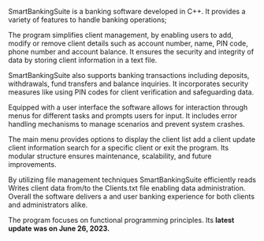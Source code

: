 SmartBankingSuite is a banking software developed in C++. It provides a variety of features to handle banking operations;

The program simplifies client management, by enabling users to add, modify or remove client details such as account number, name, PIN code, phone number and account balance. It ensures the security and integrity of data by storing client information in a text file.

SmartBankingSuite also supports banking transactions including deposits, withdrawals, fund transfers and balance inquiries. It incorporates security measures like using PIN codes for client verification and safeguarding data.

Equipped with a user interface the software allows for interaction through menus for different tasks and prompts users for input. It includes error handling mechanisms to manage scenarios and prevent system crashes.

The main menu provides options to display the client list add a client update client information search for a specific client or exit the program. Its modular structure ensures maintenance,
scalability,
and future improvements.

By utilizing file management techniques 
SmartBankingSuite efficiently reads
Writes client data from/to the Clients.txt file 
enabling data administration.
Overall 
the software delivers a 
and user banking experience
for both clients and administrators alike.

The program focuses on functional programming principles. Its **latest update was on June 26, 2023.**
